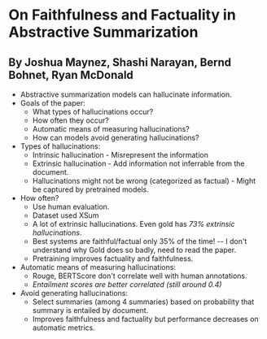 # On Faithfulness and Factuality in Abstractive Summarization
## By Joshua Maynez, Shashi Narayan, Bernd Bohnet, Ryan McDonald

* Abstractive summarization models can hallucinate information.
* Goals of the paper:
    * What types of hallucinations occur?
    * How often they occur?
    * Automatic means of measuring hallucinations?
    * How can models avoid generating hallucinations?
* Types of hallucinations:
    * Intrinsic hallucination - Misrepresent the information
    * Extrinsic hallucination - Add information not inferrable from the document.
    * Hallucinations might not be wrong (categorized as factual) - Might be captured by pretrained models.
* How often?
    * Use human evaluation.
    * Dataset used XSum
    * A lot of extrinsic hallucinations. Even gold has *73% extrinsic hallucinations*.
    * Best systems are faithful/factual only 35% of the time! -- I don't understand why Gold does so badly, need to read the paper.
    * Pretraining improves factuality and faithfulness.
* Automatic means of measuring hallucinations:
    * Rouge, BERTScore don't correlate well with human annotations.
    * *Entailment scores are better correlated (still around 0.4)*
* Avoid generating hallucinations:  
    * Select summaries (among 4 summaries) based on probability that summary is entailed by document.
    * Improves faithfulness and factuality but performance decreases on automatic metrics.

